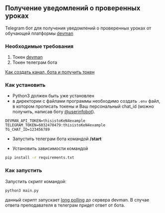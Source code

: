 ## Получение уведомлений о проверенных уроках

Telegram бот для получения уведомлений о проверенных уроках от обучающей платформы [devman](https://dvmn.org/)


### Необходимые требования

1. Токен [devman](https://dvmn.org/api/docs/)
2. Токен телеграм бота

[Как создать канал, бота и получить токен](https://smmplanner.com/blog/otlozhennyj-posting-v-telegram/)

### Как установить

- Python3 должен быть уже установлен
- в директории с файлами программы необходимо создать `.env` файл, в котором прописать токены и Ваш персональный chat_id (можно получить, написав боту [@userinfobot](https://telegram.me/userinfobot)).
```
DEVMAN_API_TOKEN=thisistoKeN4example
TELEGRAM_TOKEN=6032470479:thisistoKeN4example
TG_CHAT_ID=123456789 
```
- Запустить телеграм бота командой **/start**

- Установить зависимости командой
```bash
pip install -r requirements.txt
```
### Как запустить

Запустить скрипт командой:
```bash
python3 main.py
```
данный скрипт запускает [long polling](https://dvmn.org/encyclopedia/about-chatbots/long-polling/) до сервера devman. В случае ответа преподавателя в телеграм придет ответ от бота.


